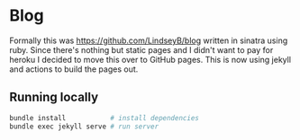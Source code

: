 # Blog


Formally this was https://github.com/LindseyB/blog written in sinatra using ruby. Since there's nothing but static pages and I didn't want to pay for heroku I decided to move this over to GitHub pages. This is now using jekyll and actions to build the pages out.


## Running locally

```bash
bundle install           # install dependencies
bundle exec jekyll serve # run server
```